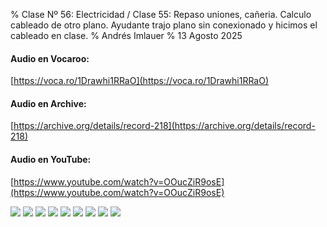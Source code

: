 % Clase Nº 56: Electricidad / Clase 55: Repaso uniones, cañeria. Calculo cableado de otro plano. Ayudante trajo plano sin conexionado y hicimos el cableado en clase.
% Andrés Imlauer
% 13 Agosto 2025

#### Audio en Vocaroo:

[https://voca.ro/1Drawhi1RRaO](https://voca.ro/1Drawhi1RRaO)

#### Audio en Archive:

[https://archive.org/details/record-218](https://archive.org/details/record-218)

#### Audio en YouTube:

[https://www.youtube.com/watch?v=OOucZiR9osE](https://www.youtube.com/watch?v=OOucZiR9osE)

![](https://blogger.googleusercontent.com/img/b/R29vZ2xl/AVvXsEjMwS-gtMvOqsEnfoGBe3VziaPAA6i64Dc9ruVWFkwBobMh0GQYLI4zl04wll0VDHvSDASQmW6tHK7U31gZBHX4Epeg_JZUMeIoOQYonj6AHqt0G3z-c19Fnx_BAeQ_oe4ZU9SFxrme8_WEPLM1nv14DuxgE5neHQJJ2_Pc54g7pR0Y1WhUwxaXnnpPfWU/s4160/IMG_20250813_194022899.jpg)
![](https://blogger.googleusercontent.com/img/b/R29vZ2xl/AVvXsEglSUh3iXlVFqqdgF2v_zk1UaDwoh0PC0xUiq6VKsmeP4edZZggd183P9gMP1K4zORJ-0ehszPn4SqrUQuhczuSQbYEyA_Yz39flto99R980n3DzR63_vgXzfVWyDjtd6yjKDqzeJtpuQ9t5qBchuJpiln_WxTK4BO73qlpyNj2V2NEZW4AsoTNOMxa3m4/s4160/IMG_20250813_194027116.jpg)
![](https://blogger.googleusercontent.com/img/b/R29vZ2xl/AVvXsEhm-UuPrFe6YNv-zHwRQmJa1zb1Zyh6hlKUUIx00_6VWnxEKlrsG6m4JmtEEhT4MGz1gOTbgTcU5YSaKu0EBfV9Gf4kglwJgGDLm_eJWL-xnhYXq8UOuT5GYojPms3tE3VJYT2FT_NDyZBzHwMES8lkHQGB1OZsRnKcz5mVSw30CMX6L_NEc_gsNsoWbAE/s4160/IMG_20250813_194035172.jpg)
![](https://blogger.googleusercontent.com/img/b/R29vZ2xl/AVvXsEgmVfzjXVhxs8WQlcbm-40mGXFj1fMjjcfqrnxTFtx3b9Hv57GmJg06yBl_eyYzu8W-IWzrU_W1AVM80CIaeLCIObxZY37yFvETDcCK7ltr8345HTbVTpG6ZVSyaVuOzjWOPZaUGdRt0FAUCUzBwmeshtLZgMLYeDbQs-lyfCktYYglr4AikmWdKsT1yAo/s4160/IMG_20250813_194038706.jpg)
![](https://blogger.googleusercontent.com/img/b/R29vZ2xl/AVvXsEgXkbt34OXoK0F0uHoMcFpHN8kkeLadysF7VXUwqm8meWtkS3LYFCmRxnpbqdgXVcDE_fV4euTFcqktgCMsxfDMoMl1YT-1YVDH-UUaDz5tp3bAHqg-NxxQR1LdT2EHoVLJVxn6zjWgVgVjw9oZEIpgTU-FN7OyxOVRrGhfGYFiffdh3OWVep10zIb85zw/s4160/IMG_20250813_202531818.jpg)
![](https://blogger.googleusercontent.com/img/b/R29vZ2xl/AVvXsEj94BAoMsptyzYOD_ArnpHB2IvJix48uTht-xds2jgW4QFPU-UoENZMrFg77omEpMx6kP-cj_VFgyBnkVf5aZ63Px71B1NCw1oHoiKUhIahSGweesifFd9AcWHhwc3gUmuTyvkAdSfm_4RWFP67q-J8kpaw89nd1qn9qfyMYOJQTJV1_ouHA9FIFtw7HBA/s4160/IMG_20250813_202536904.jpg)
![](https://blogger.googleusercontent.com/img/b/R29vZ2xl/AVvXsEhwrZBa-36rXi4duTmBgDdhiKa8bPrbTlMjwq30Yb68nQpxK9wZy3pYIx8wXch93XZUUCmgmu-fRj1apbTZVApEhhR1iqtgC4SDrFQMlbSbgMdn5e_7L-hJ8nEbnYVY4_q5oL8HE8_QH1VPzsDL6Sf_4LK2kPg92OTdBgaZZYAPVF5wkRl6h8rk6feS9Ug/s4160/IMG_20250814_071100162.jpg)
![](https://blogger.googleusercontent.com/img/b/R29vZ2xl/AVvXsEj54syNPm0afHZMUW-ZOC27LnD0r2E7R-DpFWr8qyWICX-jyffxnkZIT3eXgSBX74FYmkEcgq3rsCG0e3cnWvkw-Cnajn73zYhY7f61Kk82L_CUvhwnnn2Fx7DAffqH8NT5TPUA-gW1aTeane_EXRv0eiwlbMXlmLTPiNb2ptHGCQgUD134rY-R9zEGqIg/s4160/IMG_20250814_071103139_BURST000_COVER_TOP.jpg)
![](https://blogger.googleusercontent.com/img/b/R29vZ2xl/AVvXsEj4ZiCPt0Oyp9Go5jjzQ3fT_PZwFLiAWxH-ev35EdGdUTO3_YHQVJvDmOqPmnN5eShbnLyRVd5G6-0CON1yo52eUInENtnmdC81o2u_wLP6uY6acRpgsYT13KNnvFOaXux6vYqzlAghje9rak8Wu5SLsc-WdYFB19sp82GG8JWiM7yrk5ACS7mT2OurWGI/s4160/IMG_20250814_071103139_BURST001.jpg)
